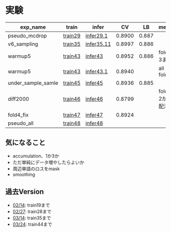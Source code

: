 # 実験


|exp_name|train|infer|CV|LB|memo|
|--|--|--|--|--|--|
|pseudo_mcdrop|[train29]|[infer29.1]|0.8900|0.887||
|v6_sampling|[train35]|[infer35.11]|0.8997|0.886||
|warmup5|[train43]|[infer43]|0.8952|0.886|fold-3まで|
|warmup5|[train43]|[infer43.1]|0.8940||all 5 fold|
|under_sample_samle|[train45]|[infer45]|0.8936|0.885||
|diff2000|[train46]|[infer46]|0.8799||fold-2が勾配消失|
|fold4_fix|[train47]|[infer47]|0.8924|||
|pseudo_all|[train48]|[infer48]||||

[train29]:https://github.com/trtd56/NBME-Score-Clinical-Patient-Notes/blob/e5ecba1da4c146c100cec6b0c7f69ff27ef1cee4/src/nbme_train_by_pytorch.py
[infer29.1]:https://www.kaggle.com/code/takamichitoda/nbme-infer-by-pytorch/data?scriptVersionId=90405444
[train35]:https://github.com/trtd56/NBME-Score-Clinical-Patient-Notes/blob/db94a53a6337f0ba5df97235b2097065959db48a/src/nbme_train_by_pytorch.py
[infer35.11]:https://www.kaggle.com/code/takamichitoda/nbme-infer-by-pytorch?scriptVersionId=90397794
[train43]:https://github.com/trtd56/NBME-Score-Clinical-Patient-Notes/blob/9fca0a49d0589619d2b71b17dd9a1b68b51c0ef2/src/nbme_train_by_pytorch.py
[infer43]:https://www.kaggle.com/code/takamichitoda/nbme-infer-by-pytorch?scriptVersionId=90917387
[infer43.1]:https://www.kaggle.com/code/takamichitoda/nbme-infer-by-pytorch?scriptVersionId=91272956
[train45]:https://github.com/trtd56/NBME-Score-Clinical-Patient-Notes/blob/d52f5ab90564dae8a5bbc9e0640f475a0809bdb7/src/nbme_train_by_pytorch.py
[infer45]:https://www.kaggle.com/code/takamichitoda/nbme-infer-by-pytorch?scriptVersionId=91164988
[train46]:https://github.com/trtd56/NBME-Score-Clinical-Patient-Notes/blob/b7e71e1a85ece787cb7dc94205fcbc2883a8bcc7/src/nbme_train_by_pytorch.py
[infer46]:xxx
[train47]:https://github.com/trtd56/NBME-Score-Clinical-Patient-Notes/blob/2c286901f63e223ea1c8375ed4be399e34ceba78/src/nbme_train_by_pytorch.py
[infer47]:xxx
[train48]:https://github.com/trtd56/NBME-Score-Clinical-Patient-Notes/blob/55abc1ea393f55b866b53f3891faa715df7924e2/src/nbme_train_by_pytorch_all_pseudo.py
[infer48]:xxx

## 気になること
- accumulation、1か3か
- ただ単純にデータ増やしたらよいか
- 周辺単語のロスをmask
- smoothing

## 過去Version
- [02/14](https://github.com/trtd56/NBME-Score-Clinical-Patient-Notes/blob/cc0ec36cf5afa1e8278340ac774806f4b3d43591/docs/experiment.md): train19まで
- [02/27](https://github.com/trtd56/NBME-Score-Clinical-Patient-Notes/blob/6e420a8282d95a2217b18d9c562dc9ee26e22e96/docs/experiment.md): train28まで
- [03/14](https://github.com/trtd56/NBME-Score-Clinical-Patient-Notes/blob/f3921bd422de3529fd3f3f2eff463072e9c0f503/docs/experiment.md): train35まで
- [03/24](https://github.com/trtd56/NBME-Score-Clinical-Patient-Notes/blob/33928885fa240ae2d3f18ed7eaf1bb337581b52f/docs/experiment.md): train44まで
